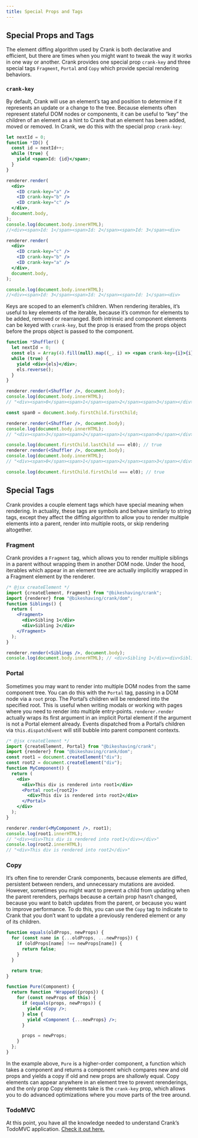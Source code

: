 ```yaml
---
title: Special Props and Tags
---
```

## Special Props and Tags
The element diffing algorithm used by Crank is both declarative and efficient, but there are times when you might want to tweak the way it works in one way or another. Crank provides one special prop `crank-key` and three special tags `Fragment`, `Portal` and `Copy` which provide special rendering behaviors.

### `crank-key`
By default, Crank will use an element’s tag and position to determine if it represents an update or a change to the tree. Because elements often represent stateful DOM nodes or components, it can be useful to “key” the children of an element as a hint to Crank that an element has been added, moved or removed. In Crank, we do this with the special prop `crank-key`:

```jsx
let nextId = 0;
function *ID() {
  const id = nextId++;
  while (true) {
    yield <span>Id: {id}</span>;
  }
}

renderer.render(
  <div>
    <ID crank-key="a" />
    <ID crank-key="b" />
    <ID crank-key="c" />
  </div>,
  document.body,
);
console.log(document.body.innerHTML);
//<div><span>Id: 1</span><span>Id: 2</span><span>Id: 3</span><div>

renderer.render(
  <div>
    <ID crank-key="c" />
    <ID crank-key="b" />
    <ID crank-key="a" />
  </div>,
  document.body,
);

console.log(document.body.innerHTML);
//<div><span>Id: 3</span><span>Id: 2</span><span>Id: 1</span><div>
```

Keys are scoped to an element’s children. When rendering iterables, it’s useful to key elements of the iterable, because it’s common for elements to be added, removed or rearranged. Both intrinsic and component elements can be keyed with `crank-key`, but the prop is erased from the props object before the props object is passed to the component.

```jsx
function *Shuffler() {
  let nextId = 0;
  const els = Array(4).fill(null).map((_, i) => <span crank-key={i}>{i}</span>);
  while (true) {
    yield <div>{els}</div>;
    els.reverse();
  }
}

renderer.render(<Shuffler />, document.body);
console.log(document.body.innerHTML);
// "<div><span>0</span><span>1</span><span>2</span><span>3</span></div>";

const span0 = document.body.firstChild.firstChild;

renderer.render(<Shuffler />, document.body);
console.log(document.body.innerHTML);
// "<div><span>3</span><span>2</span><span>1</span><span>0</span></div>";

console.log(document.firstChild.lastChild === el0); // true
renderer.render(<Shuffler />, document.body);
console.log(document.body.innerHTML);
// "<div><span>0</span><span>1</span><span>2</span><span>3</span></div>";

console.log(document.firstChild.firstChild === el0); // true
```

## Special Tags
Crank provides a couple element tags which have special meaning when rendering. In actuality, these tags are symbols and behave similarly to string tags, except they affect the diffing algorithm to allow you to render multiple elements into a parent, render into multiple roots, or skip rendering altogether.

### Fragment
Crank provides a `Fragment` tag, which allows you to render multiple siblings in a parent without wrapping them in another DOM node. Under the hood, iterables which appear in an element tree are actually implicitly wrapped in a Fragment element by the renderer.

```jsx
/* @jsx createElement */
import {createElement, Fragment} from "@bikeshaving/crank";
import {renderer} from "@bikeshaving/crank/dom";
function Siblings() {
  return (
    <Fragment>
      <div>Sibling 1</div>
      <div>Sibling 2</div>
    </Fragment>
  );
}

renderer.render(<Siblings />, document.body);
console.log(document.body.innerHTML); // <div>Sibling 1</div><div>Sibling 2</div>
```

### Portal
Sometimes you may want to render into multiple DOM nodes from the same component tree. You can do this with the `Portal` tag, passing in a DOM node via a `root` prop. The Portal’s children will be rendered into the specified root. This is useful when writing modals or working with pages where you need to render into multiple entry-points. `renderer.render` actually wraps its first argument in an implicit Portal element if the argument is not a Portal element already. Events dispatched from a Portal’s children via `this.dispatchEvent` will still bubble into parent component contexts.

```jsx
/* @jsx createElement */
import {createElement, Portal} from "@bikeshaving/crank";
import {renderer} from "@bikeshaving/crank/dom";
const root1 = document.createElement("div");
const root2 = document.createElement("div");
function MyComponent() {
  return (
    <div>
      <div>This div is rendered into root1</div>
      <Portal root={root2}>
        <div>This div is rendered into root2</div>
      </Portal>
    </div>
  );
}

renderer.render(<MyComponent />, root1);
console.log(root1.innerHTML);
// "<div><div>This div is rendered into root1</div></div>"
console.log(root2.innerHTML);
// "<div>This div is rendered into root2</div>"
```

### Copy
It‘s often fine to rerender Crank components, because elements are diffed, persistent between renders, and unnecessary mutations are avoided. However, sometimes you might want to prevent a child from updating when the parent rerenders, perhaps because a certain prop hasn’t changed, because you want to batch updates from the parent, or because you want to improve performance. To do this, you can use the `Copy` tag to indicate to Crank that you don’t want to update a previously rendered element or any of its children.

```jsx
function equals(oldProps, newProps) {
  for (const name in {...oldProps, ...newProps}) {
    if (oldProps[name] !== newProps[name]) {
      return false;
    }
  }

  return true;
}

function Pure(Component) {
  return function *Wrapped({props}) {
    for (const newProps of this) {
      if (equals(props, newProps)) {
        yield <Copy />;
      } else {
        yield <Component {...newProps} />;
      }

      props = newProps;
    }
  };
}
```

In the example above, `Pure` is a higher-order component, a function which takes a component and returns a component which compares new and old props and yields a copy if old and new props are shallowly equal. Copy elements can appear anywhere in an element tree to prevent rerenderings, and the only prop Copy elements take is the `crank-key` prop, which allows you to do advanced optimizations where you move parts of the tree around.

### TodoMVC
At this point, you have all the knowledge needed to understand Crank’s TodoMVC application. [Check it out here.](https://codesandbox.io/s/crank-todomvc-k6s0x)
